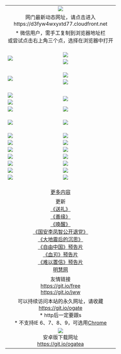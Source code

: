 ﻿<table>
  <tr></tr>
  <tr><td colspan=2 align=center><img src="https://cloud.githubusercontent.com/assets/11880933/13434984/f430fae2-e012-11e5-814f-c2df1e82b247.jpg" /></td></tr>
  <tr><td colspan=2 align=center>网门最新动态网址，请点击进入
<br>https://d3fyw4wxyxtd77.cloudfront.net
    </td>
  </tr>
  <tr>
    <td colspan=2 align=center>* 微信用户，需手工复制到浏览器地址栏<br>或尝试点击右上角三个点，选择在浏览器中打开
    <!--br>* IE6打开动态网址须在选项中勾选TLS 1.0--></td>
  </tr>
  <tr height="20">
  <tr>
    <td rowspan=2><a href="https://d3fyw4wxyxtd77.cloudfront.net/ogUP.aspx?name=11DKC.mp4&list=11DKC" target="_blank"><img src="https://d3fyw4wxyxtd77.cloudfront.net/Up/11DKC1.jpg" /></a></td> 
    <td><div><a href="https://d3fyw4wxyxtd77.cloudfront.net/ogUP.aspx?name=LRWS.mp4&list=LRWS" target="_blank"><img src="https://d3fyw4wxyxtd77.cloudfront.net/Up/LRWS.jpg" /></a></td>
   </tr>
  <tr>
    <td><a href="https://d3fyw4wxyxtd77.cloudfront.net/ogNiceVedio.aspx" target="_blank"><img src="https://d3fyw4wxyxtd77.cloudfront.net/Up/11TGKDY.jpg" /></a></td>
  </tr>
  <tr height="20">
  <tr>
    <td rowspan=2><a href="https://d3fyw4wxyxtd77.cloudfront.net/ogUP.aspx?name=4EE/DJ.mp4&list=4EEDJ" target="_blank"><img src="https://d3fyw4wxyxtd77.cloudfront.net/Up/4EE/DJ140.jpg"/></a></td>
    <td><a href="https://d3fyw4wxyxtd77.cloudfront.net/ogUP.aspx?name=4EE/ZG.mp4&list=4EEZG" target="_blank"><img src="https://d3fyw4wxyxtd77.cloudfront.net/Up/4EE/ZG0.jpg"/></a></td>
    <!--td><a href="https://d3fyw4wxyxtd77.cloudfront.net/ogUP.aspx?name=4EE/QQ.mp4&list=4EEQQ" target="_blank"><img src="https://d3fyw4wxyxtd77.cloudfront.net/Up/4EE/QQ0.jpg"/></a></td>
    <td><a href="https://d3fyw4wxyxtd77.cloudfront.net/ogUP.aspx?name=4EE/HQ.mp4&list=4EEHQ" target="_blank"><img src="https://d3fyw4wxyxtd77.cloudfront.net/Up/4EE/HQ0.jpg"/></a></td-->
  </tr>
  <tr>
    <td><a href="https://d3fyw4wxyxtd77.cloudfront.net/onCO.aspx?list=XWPL&mode=m" target="_blank"><img src="https://d3fyw4wxyxtd77.cloudfront.net/Up/0WZTT.jpg" /></a></td> 
  </tr>
  <tr height="20">
  <tr>
    <td><a href="https://d3fyw4wxyxtd77.cloudfront.net/ogUP.aspx?name=JQR.mp4&count=2" target="_blank"><img src="https://d3fyw4wxyxtd77.cloudfront.net/Up/JQR.jpg" /></a></td>   
    <td rowspan=2><a href="https://d3fyw4wxyxtd77.cloudfront.net/ogUP.aspx?name=JP.mp4&count=9" target="_blank"><img src="https://d3fyw4wxyxtd77.cloudfront.net/Up/JP.jpg" /></td>
  </tr>
  <tr>
    <td><a href="https://d3fyw4wxyxtd77.cloudfront.net/ogUP.aspx?name=WH.mp4" target="_blank"><img src="https://d3fyw4wxyxtd77.cloudfront.net/Up/WH.jpg" /></a></td>
  </tr>
  <tr>
    <td><a href="https://d3fyw4wxyxtd77.cloudfront.net/ogUP.aspx?name=SSZJ.mp4&list=SSZJ" target="_blank"><img src="https://d3fyw4wxyxtd77.cloudfront.net/Up/SSZJ.jpg" /></a></td>
    <td><a href="https://d3fyw4wxyxtd77.cloudfront.net/ogUP.aspx?name=WLSH.mp4&count=2" target="_blank"><img src="https://d3fyw4wxyxtd77.cloudfront.net/Up/WLSH.jpg" /></a</td>
  </tr>
  <tr height="20">
  <tr>
    <td><a href="https://d3fyw4wxyxtd77.cloudfront.net/ogUP.aspx?name=ZY.mp4&count=2015|16" target="_blank"><img src="https://d3fyw4wxyxtd77.cloudfront.net/Up/ZY.jpg" /></a</td>
    <td><a href="https://d3fyw4wxyxtd77.cloudfront.net/ogUP.aspx?name=XTFY.mp4&count=B|2,A|24" target="_blank"><img src="https://d3fyw4wxyxtd77.cloudfront.net/Up/XTFY.jpg" /></a></td>
  </tr>
  <tr height="20">
  </tr>
  <!--tr>
    <td><a href="https://d3fyw4wxyxtd77.cloudfront.net/ogUP.aspx?name=4EE/GX.mp4&list=4EEGX" target="_blank"><img src="https://d3fyw4wxyxtd77.cloudfront.net/Up/4EE/GX0.jpg"/></a></td>
    <td><a href="https://d3fyw4wxyxtd77.cloudfront.net/ogUP.aspx?name=4EE/HD.mp4&list=4EEHD" target="_blank"><img src="https://d3fyw4wxyxtd77.cloudfront.net/Up/4EE/HD0.jpg"/></a></td>
  </tr>
  <tr>
    <td><a href="https://d3fyw4wxyxtd77.cloudfront.net/ogUP.aspx?name=4EE/TX.mp4&list=4EETX" target="_blank"><img src="https://d3fyw4wxyxtd77.cloudfront.net/Up/4EE/TX0.jpg"/></a></td>
    <td><a href="https://d3fyw4wxyxtd77.cloudfront.net/ogUP.aspx?name=4EE/WZ.mp4&list=4EEWZ" target="_blank"><img src="https://d3fyw4wxyxtd77.cloudfront.net/Up/4EE/WZ0.jpg"/></a></td>
  </tr-->
  <tr>
    <td><a href="https://d3fyw4wxyxtd77.cloudfront.net/onUP.aspx?name=https://du172fz170yac.cloudfront.net/" target="_blank"><img src="https://d3fyw4wxyxtd77.cloudfront.net/Up/0DTW.jpg"/></a></td>
    <td><a href="https://d3fyw4wxyxtd77.cloudfront.net/onUP.aspx?name=https://d240ns8up8earz.cloudfront.net/acenter/" target="_blank"><img src="https://d3fyw4wxyxtd77.cloudfront.net/Up/0TDW.jpg" /></a></td>
  </tr>
  <tr>
    <td><a href="https://d3fyw4wxyxtd77.cloudfront.net/onUP.aspx?name=https://d4508d6vomz2p.cloudfront.net/gb/nsc413.htm" target="_blank"><img src="https://d3fyw4wxyxtd77.cloudfront.net/Up/0DJY.jpg" /></a></td>
    <td><a href="https://d3fyw4wxyxtd77.cloudfront.net/onUP.aspx?name=https://d4apjbhkuxer1.cloudfront.net/xtr/gb/prog204.html" target="_blank"><img src="https://d3fyw4wxyxtd77.cloudfront.net/Up/0XTR.jpg" /></a></td>
  </tr>
  <tr>
    <td><a href="https://d3fyw4wxyxtd77.cloudfront.net/onUP.aspx?name=https://d3aj00iefsmfgc.cloudfront.net/" target="_blank"><img src="https://d3fyw4wxyxtd77.cloudfront.net/Up/0MHW.jpg" /></a></td>
    <td><a href="https://d3fyw4wxyxtd77.cloudfront.net/onUP.aspx?name=https://d20wz7qt14x5d2.cloudfront.net/" target="_blank"><img src="https://d3fyw4wxyxtd77.cloudfront.net/Up/0ZJW.jpg" /></a></td>
  </tr>
  <tr>
    <td><a href="https://d3fyw4wxyxtd77.cloudfront.net/ogUP.aspx?name=0FG.zip" target="_blank"><img src="https://d3fyw4wxyxtd77.cloudfront.net/Up/0FG.jpg" /></a></td>
    <td><a href="https://d3fyw4wxyxtd77.cloudfront.net/ogUP.aspx?name=0FGA.apk" target="_blank"><img src="https://d3fyw4wxyxtd77.cloudfront.net/Up/0FGA.jpg" /></a></td>
  </tr>
  <tr>
    <td><a href="https://d3fyw4wxyxtd77.cloudfront.net/ogUP.aspx?name=0U.zip" target="_blank"><img src="https://d3fyw4wxyxtd77.cloudfront.net/Up/0U.jpg" /></a></td>
    <td><a href="https://d3fyw4wxyxtd77.cloudfront.net/ogUP.aspx?name=0UA.apk" target="_blank"><img src="https://d3fyw4wxyxtd77.cloudfront.net/Up/0UA.jpg" /></a></td>
  </tr>
  <tr>
    <td><a href="https://d3fyw4wxyxtd77.cloudfront.net/ogUP.aspx?name=0iPPOTV.zip" target="_blank"><img src="https://d3fyw4wxyxtd77.cloudfront.net/Up/0iPPOTV.jpg" /></a></td>
    <td><a href="https://d3fyw4wxyxtd77.cloudfront.net/ogUP.aspx?name=0iNTD.apk" target="_blank"><img src="https://d3fyw4wxyxtd77.cloudfront.net/Up/0iNTD.jpg" /></a></td>
  </tr>
  <!--tr>
    <td><a href="https://d3fyw4wxyxtd77.cloudfront.net/ogNice.aspx" target="_blank"><img src="https://d3fyw4wxyxtd77.cloudfront.net/Up/0WCYY.jpg" /></a></td>
    <td><a href="https://d3fyw4wxyxtd77.cloudfront.net/onCO.aspx?list=XWPL&mode=m" target="_blank"><img src="https://d3fyw4wxyxtd77.cloudfront.net/Up/0WZTT.jpg" /></a></td> 
  </tr-->
  <tr>
    <td><a href="https://d3fyw4wxyxtd77.cloudfront.net/ogDY.aspx" target="_blank"><img src="https://d3fyw4wxyxtd77.cloudfront.net/Up/0FK.jpg" /></a></td>
    <td><a href="https://d3fyw4wxyxtd77.cloudfront.net/ogST.aspx" target="_blank"><img src="https://d3fyw4wxyxtd77.cloudfront.net/Up/0ST.jpg" /></a></td> 
  </tr>
  <tr height="20">
  <tr>
    <td colspan=2 align=center><a href="https://d3fyw4wxyxtd77.cloudfront.net/ogNice.aspx">更多内容</a>
    </td>
  </tr>
  <tr>
    <td colspan=2 align=center>更新<br>
      <a href="https://d3fyw4wxyxtd77.cloudfront.net/ogUP.aspx?name=4ESL.mp4" target="_blank">《送礼》</a><br>
      <a href="https://d3fyw4wxyxtd77.cloudfront.net/ogUP.aspx?name=4ESY.mp4" target="_blank">《善缘》</a><br>
      <a href="https://d3fyw4wxyxtd77.cloudfront.net/ogUP.aspx?name=4EHX.mp4" target="_blank">《唤醒》</a><br>
      <a href="https://d3fyw4wxyxtd77.cloudfront.net/ogUP.aspx?name=4LFZ.mp4" target="_blank">《国安李凤智公开退党》</a><br>
      <a href="https://d3fyw4wxyxtd77.cloudfront.net/ogUP.aspx?name=4DDZHDCS.mp4" target="_blank">《大地震后的沉思》</a><br>
      <a href="https://d3fyw4wxyxtd77.cloudfront.net/ogUP.aspx?name=11ZYZG0.mp4" target="_blank">《自由中国》预告片</a><br>
      <a href="https://d3fyw4wxyxtd77.cloudfront.net/ogUP.aspx?name=11XR.mp4" target="_blank">《血刃》预告片</a><br>
      <a href="https://d3fyw4wxyxtd77.cloudfront.net/ogUP.aspx?name=11NYZX.mp4&count=2" target="_blank">《难以置信》预告片</a><br>
      <a href="https://d3fyw4wxyxtd77.cloudfront.net/onUP.aspx?name=https://www.minghui.org/" target="_blank">明慧网</a>
    </td>
  </tr>
  <tr>
    <td colspan=2 align=center>友情链接<br>
      <a href="https://git.io/free" target="_blank">https://git.io/free</a><br>
      <a href="https://git.io/jww" target="_blank">https://git.io/jww</a>
    </td>
  </tr>
  <tr>
    <td colspan=2 align=center>可以持续访问本站的永久网址，请收藏<br/><a href="https://git.io/ogate" target="_blank">https://git.io/ogate</a><br/>* http后一定要跟s<br/>* 不支持IE 6、7、8、9，可选用<a href="https://d3fyw4wxyxtd77.cloudfront.net/ogUP.aspx?name=0ChromePortable.zip">Chrome</a></td>
  </tr>
  <tr>
    <td colspan=2 align=center><a href="https://d3fyw4wxyxtd77.cloudfront.net/ogUP.aspx?name=0oGate.apk" target="_blank"><img src="https://cloud.githubusercontent.com/assets/11880933/13720399/75e143ee-e842-11e5-9f0a-1421f423c80f.jpg" /></a><br>安卓版下载网址<br><a href="https://git.io/ogatea">https://git.io/ogatea</a></td>
  </tr>
  <!--tr>
    <td colspan=2 align=center>可能失效的动态网址
    </td>
  </tr-->
</table>
